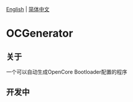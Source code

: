 [English](https://github.com/mis1042/OCGenerator/blob/main/README.md) | [简体中文](https://github.com/mis1042/OCGenerator/blob/main/README-zh.md)
# OCGenerator

## 关于
一个可以自动生成OpenCore Bootloader配置的程序

## 开发中